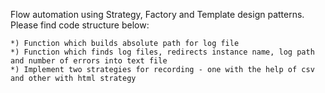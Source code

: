Flow automation using Strategy, Factory and Template design patterns.
Please find code structure below:

    *) Function which builds absolute path for log file
    *) Function which finds log files, redirects instance name, log path and number of errors into text file
    *) Implement two strategies for recording - one with the help of csv and other with html strategy
